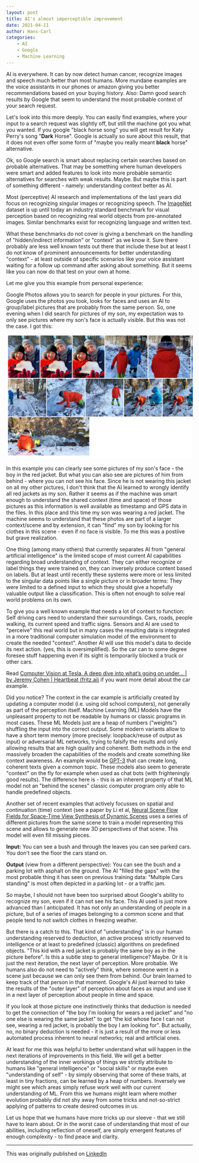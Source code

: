 ```yaml
---
layout: post
title: AI's almost imperceptible improvement
date: 2021-04-11
author: Hans-Carl
categories:
    - AI
    - Google
    - Machine Learning
---
```

AI is everywhere. It can by now detect human cancer, recognize images and speech much better than most humans. More mundane examples are the voice assistants in our phones or amazon giving you better recommendations based on your buying history. Also: Damn good search results by Google that seem to understand the most probable context of your search request.

Let's look into this more deeply. You can easily find examples, where your input to a search request was slightly off, but still the machine got you what you wanted. If you google "black horse song" you will get result for Katy Perry's song "**Dark** Horse". Google is actually so sure about this result, that it does not even offer some form of "maybe you really meant **black** horse" alternative.

Ok, so Google search is smart about replacing certain searches based on probable alternatives. That may be something where human developers were smart and added features to look into more probable semantic alternatives for searches with weak results. Maybe. But maybe this is part of something different - namely: understanding context better as AI.

Most (perceptive) AI research and implementations of the last years did focus on recognizing singular images or recognizing speech. The [ImageNet](https://en.wikipedia.org/wiki/ImageNet) dataset is up until today an industry standard benchmark for visual perception based on recognizing real world objects from pre-annotated images. Similar benchmarks exist for recognizing language and written text. 

What these benchmarks do not cover is giving a benchmark on the handling of "hidden/indirect information" or "context" as we know it. Sure there probably are less well known tests out there that include these but at least I do not know of prominent announcements for better understanding "context" - at least outside of specific scenarios like your voice assistant waiting for a follow up command after asking about something. But it seems like you can now do that test on your own at home.

Let me give you this example from personal experience:

Google Photos allows you to search for people in your pictures. For this, Google uses the photos you took, looks for faces and uses an AI to group/label pictures that are probably from the same person. So, one evening when I did search for pictures of my son, my expectation was to only see pictures where my son's face is actually visible. But this was not the case. I got this:

![2021-04-11-img1.png](2021-04-11-img1.png)

In this example you can clearly see some pictures of my son's face - the boy in the red jacket. But what you can also see are pictures of him from behind - where you can not see his face. Since he is not wearing this jacket on all my other pictures, I don't think that the AI learned to wrongly identify all red jackets as my son. Rather it seems as if the machine was smart enough to understand the shared context (time and space) of those pictures as this information is well available as timestamp and GPS data in the files. In this place and this time my son was wearing a red jacket. The machine seems to understand that these photos are part of a larger context/scene and by extension, it can "find" my son by looking for his clothes in this scene - even if no face is visible. To me this was a postiive but grave realization. 

One thing (among many others) that currently separates AI from "general artificial intelligence" is the limited scope of most current AI capabilities regarding broad understanding of context. They can either recognize or label things they were trained on, they can inversely produce content based on labels. But at least until recently these systems were more or less limited to the singular data points like a single picture or in broader terms: They were limited to a defined input to which they should give a hopefully valuable output like a classification. This is often not enough to solve real world problems on its own. 

To give you a well known example that needs a lot of context to function: Self driving cars need to understand their surroundings. Cars, roads, people walking, its current speed and traffic signs. Sensors and AI are used to "perceive" this real world but in many cases the resulting data is integrated in a more traditional computer simulation model of the environment to create the needed "context". Another AI will use this model's data to decide its next action. (yes, this is oversimplified). So the car can to some degree foresee stuff happening even if its sight is temporarily blocked a truck or other cars.  

Read [Computer Vision at Tesla. A deep dive into what’s going on under… | by Jeremy Cohen | Heartbeat (fritz.ai)](https://heartbeat.fritz.ai/computer-vision-at-tesla-cd5e88074376) if you want more detail about the car example.

Did you notice? The context in the car example is artificially created by updating a computer model (i.e. using old school computers), not generally as part of the perception itself. Machine Learning (ML) Models have the unpleasant property to not be readable by humans or classic programs in most cases. These ML Models just are a heap of numbers ("weights") shuffling the input into the correct output. Some modern variants allow to have a short term memory (more precisely: loopback/reuse of output as input) or adversarial ML networks, trying to falsify the results and only allowing results that are high quality and coherent. Both methods in the end massively broaden the capabilities of the models and create something like context awareness. An example would be [GPT-3](https://en.wikipedia.org/wiki/GPT-3) that can create long, coherent texts given a common topic. These models also seem to generate "context" on the fly for example when used as chat bots (with frighteningly good results). The difference here is - this is an inherent property of that ML model not an "behind the scenes" classic computer program only able to handle predefined objects.  

Another set of recent examples that actively focusses on spatial and continuation (time) context (see a paper by Li et al, [Neural Scene Flow Fields for Space-Time View Synthesis of Dynamic Scenes](https://www.cs.cornell.edu/~zl548/NSFF/) uses a series of different pictures from the same scene to train a model representing this scene and allows to generate new 3D perspectives of that scene. This model will even fill missing pieces.

**Input:** You can see a bush and through the leaves you can see parked cars. You don't see the floor the cars stand on.

**Output** (view from a different perspective): You can see the bush and a parking lot with asphalt on the ground. The AI "filled the gaps" with the most probable thing it has seen on previous training data: "Multiple Cars standing" is most often depicted in a parking lot - or a traffic jam.

So maybe, I should not have been too surprised about Google's ability to recognize my son, even if it can not see his face. This AI used is just more advanced than I anticipated. It has not only an understanding of people in a picture, but of a series of images belonging to a common scene and that people tend to not switch clothes in freezing weather.

But there is a catch to this. That kind of "understanding" is in our human understanding reserved to deduction, an active process strictly reserved to intelligence or at least to predefined (classic) algorithms on predefined objects. "This kid with a red jacket is probably the same boy as in the picture before". Is this a subtle step to general intelligence? Maybe. Or it is just the next iteration, the next layer of perception. More probable. We humans also do not need to "actively" think, where someone went in a scene just because we can only see them from behind. Our brain learned to keep track of that person in that moment. Google's AI just learned to take the results of the "outer layer" of perception about faces as input and use it in a next layer of perception about people in time and space.

If you look at those picture one instinctively thinks that deduction is needed to get the connection of "the boy I'm looking for wears a red jacket" and "no one else is wearing the same jacket" to get "the kid whose face I can not see, wearing a red jacket, is probably the boy I am looking for". But actually, no, no binary deduction is needed - it is just a result of the more or less automated process inherent to neural networks; real and artificial ones.

At least for me this was helpful to better understand what will happen in the next iterations of improvements in this field. We will get a better understanding of the inner workings of things we strictly attribute to humans like "general intelligence" or "social skills" or maybe even "understanding of self" - by simply observing that some of these traits, at least in tiny fractions, can be learned by a heap of numbers. Inversely we might see which areas simply refuse work well with our current understanding of ML. From this we humans might learn where mother evolution probably did not shy away from some tricks and not-so-strict applying of patterns to create desired outcomes in us.

Let us hope that we humans have more tricks up our sleeve - that we still have to learn about. Or in the worst case of understanding that most of our abilities, including reflection of oneself, are simply emergent features of enough complexity - to find peace and clarity.  

---
This was originally published on [LinkedIn](https://www.linkedin.com/pulse/ais-almost-imperceptible-improvement-hans-carl-oberdalhoff/)